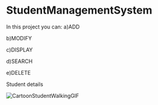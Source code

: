 # StudentManagementSystem
In this project you can:
a)ADD

b)MODIFY

c)DISPLAY

d)SEARCH

e)DELETE

Student details

![CartoonStudentWalkingGIF](https://user-images.githubusercontent.com/104568301/196229575-fd991478-5291-4418-9ca1-7360c6b5793a.gif)

